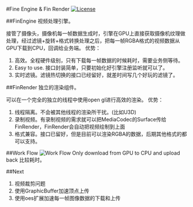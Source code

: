 #Fine Engine & Fin Render
[![License](http://img.shields.io/:license-apache-blue.svg)](http://www.apache.org/licenses/LICENSE-2.0.html)

##FinEngine
视频处理引擎。

接管了摄像头，摄像机每一帧数据生成时，引擎在GPU上直接获取摄像机纹理做处理，经过滤镜+旋转+格式转换处理之后，把每一帧RGBA格式的视频数据从GPU下载到CPU，回调给业务端。
优势：
1. 高效。全程硬件级别，只有下载每一帧数据的时候耗时，需要业务侧等待。
2. Easy to use. 接口封装简单，只要初始化好引擎注册监听就可以了。
3. 实时滤镜。滤镜热切换的接口已经留好，就差时间写几个好玩的滤镜了。

##FinRender
独立的渲染组件。

可以在一个完全的独立的线程中使用open gl进行高效的渲染。
优势：
1. 线程隔离。不会被其他线程的渲染所干扰。(比如U3D)
1. 录制视频。有录制视频的需求就可以把MediaCodec的Surface传给FinRender，FinRender会自动把视频绘制到上面
1. 格式兼容。接口已留好，但是目前可以渲染RGBA的数据，后期其他格式的都可以支持。


##Work Flow
![Work Flow](https://github.com/ifinver/FinEngine/blob/master/workflow.png)
Only download from GPU to CPU and upload back 比较耗时。

##Next
1. 视频裁剪问题
1. 使用GraphicBuffer加速顶点上传
1. 使用oes扩展加速每一帧图像数据的下载和上传